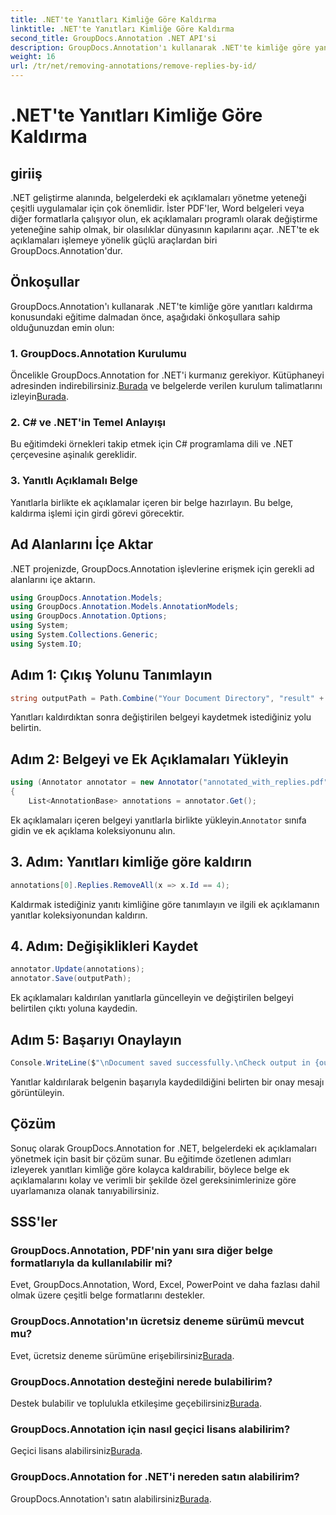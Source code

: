 ```yaml
---
title: .NET'te Yanıtları Kimliğe Göre Kaldırma
linktitle: .NET'te Yanıtları Kimliğe Göre Kaldırma
second_title: GroupDocs.Annotation .NET API'si
description: GroupDocs.Annotation'ı kullanarak .NET'te kimliğe göre yanıtları nasıl kaldıracağınızı öğrenin. Verimli belge açıklama yönetimi için adım adım eğitimimizi izleyin.
weight: 16
url: /tr/net/removing-annotations/remove-replies-by-id/
---
```


# .NET'te Yanıtları Kimliğe Göre Kaldırma

## giriiş
.NET geliştirme alanında, belgelerdeki ek açıklamaları yönetme yeteneği çeşitli uygulamalar için çok önemlidir. İster PDF'ler, Word belgeleri veya diğer formatlarla çalışıyor olun, ek açıklamaları programlı olarak değiştirme yeteneğine sahip olmak, bir olasılıklar dünyasının kapılarını açar. .NET'te ek açıklamaları işlemeye yönelik güçlü araçlardan biri GroupDocs.Annotation'dur.
## Önkoşullar
GroupDocs.Annotation'ı kullanarak .NET'te kimliğe göre yanıtları kaldırma konusundaki eğitime dalmadan önce, aşağıdaki önkoşullara sahip olduğunuzdan emin olun:
### 1. GroupDocs.Annotation Kurulumu
 Öncelikle GroupDocs.Annotation for .NET'i kurmanız gerekiyor. Kütüphaneyi adresinden indirebilirsiniz.[Burada](https://releases.groupdocs.com/annotation/net/) ve belgelerde verilen kurulum talimatlarını izleyin[Burada](https://tutorials.groupdocs.com/annotation/net/).
### 2. C# ve .NET'in Temel Anlayışı
Bu eğitimdeki örnekleri takip etmek için C# programlama dili ve .NET çerçevesine aşinalık gereklidir.
### 3. Yanıtlı Açıklamalı Belge
Yanıtlarla birlikte ek açıklamalar içeren bir belge hazırlayın. Bu belge, kaldırma işlemi için girdi görevi görecektir.

## Ad Alanlarını İçe Aktar
.NET projenizde, GroupDocs.Annotation işlevlerine erişmek için gerekli ad alanlarını içe aktarın.
```csharp
using GroupDocs.Annotation.Models;
using GroupDocs.Annotation.Models.AnnotationModels;
using GroupDocs.Annotation.Options;
using System;
using System.Collections.Generic;
using System.IO;
```
## Adım 1: Çıkış Yolunu Tanımlayın
```csharp
string outputPath = Path.Combine("Your Document Directory", "result" + Path.GetExtension("input.pdf"));
```
Yanıtları kaldırdıktan sonra değiştirilen belgeyi kaydetmek istediğiniz yolu belirtin.
## Adım 2: Belgeyi ve Ek Açıklamaları Yükleyin
```csharp
using (Annotator annotator = new Annotator("annotated_with_replies.pdf"))
{
    List<AnnotationBase> annotations = annotator.Get();
```
 Ek açıklamaları içeren belgeyi yanıtlarla birlikte yükleyin.`Annotator` sınıfa gidin ve ek açıklama koleksiyonunu alın.
## 3. Adım: Yanıtları kimliğe göre kaldırın
```csharp
annotations[0].Replies.RemoveAll(x => x.Id == 4);
```
Kaldırmak istediğiniz yanıtı kimliğine göre tanımlayın ve ilgili ek açıklamanın yanıtlar koleksiyonundan kaldırın.
## 4. Adım: Değişiklikleri Kaydet
```csharp
annotator.Update(annotations);
annotator.Save(outputPath);
```
Ek açıklamaları kaldırılan yanıtlarla güncelleyin ve değiştirilen belgeyi belirtilen çıktı yoluna kaydedin.
## Adım 5: Başarıyı Onaylayın
```csharp
Console.WriteLine($"\nDocument saved successfully.\nCheck output in {outputPath}.");
```
Yanıtlar kaldırılarak belgenin başarıyla kaydedildiğini belirten bir onay mesajı görüntüleyin.

## Çözüm
Sonuç olarak GroupDocs.Annotation for .NET, belgelerdeki ek açıklamaları yönetmek için basit bir çözüm sunar. Bu eğitimde özetlenen adımları izleyerek yanıtları kimliğe göre kolayca kaldırabilir, böylece belge ek açıklamalarını kolay ve verimli bir şekilde özel gereksinimlerinize göre uyarlamanıza olanak tanıyabilirsiniz.
## SSS'ler
### GroupDocs.Annotation, PDF'nin yanı sıra diğer belge formatlarıyla da kullanılabilir mi?
Evet, GroupDocs.Annotation, Word, Excel, PowerPoint ve daha fazlası dahil olmak üzere çeşitli belge formatlarını destekler.
### GroupDocs.Annotation'ın ücretsiz deneme sürümü mevcut mu?
 Evet, ücretsiz deneme sürümüne erişebilirsiniz[Burada](https://releases.groupdocs.com/).
### GroupDocs.Annotation desteğini nerede bulabilirim?
 Destek bulabilir ve toplulukla etkileşime geçebilirsiniz[Burada](https://forum.groupdocs.com/c/annotation/10).
### GroupDocs.Annotation için nasıl geçici lisans alabilirim?
 Geçici lisans alabilirsiniz[Burada](https://purchase.groupdocs.com/temporary-license/).
### GroupDocs.Annotation for .NET'i nereden satın alabilirim?
 GroupDocs.Annotation'ı satın alabilirsiniz[Burada](https://purchase.groupdocs.com/buy).